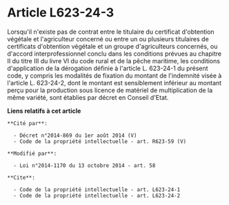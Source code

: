 # Article L623-24-3

Lorsqu'il n'existe pas de contrat entre le titulaire du certificat d'obtention végétale et l'agriculteur concerné ou entre un
ou plusieurs titulaires de certificats d'obtention végétale et un groupe d'agriculteurs concernés, ou d'accord
interprofessionnel conclu dans les conditions prévues au chapitre II du titre III du livre VI du code rural et de la pêche
maritime, les conditions d'application de la dérogation définie à l'article L. 623-24-1 du présent code, y compris les
modalités de fixation du montant de l'indemnité visée à l'article L. 623-24-2, dont le montant est sensiblement inférieur au
montant perçu pour la production sous licence de matériel de multiplication de la même variété, sont établies par
décret en Conseil d'Etat.

**Liens relatifs à cet article**

	**Cité par**:

	  - Décret n°2014-869 du 1er août 2014 (V)
	  - Code de la propriété intellectuelle - art. R623-59 (V)

	**Modifié par**:

	  - Loi n°2014-1170 du 13 octobre 2014 - art. 58

	**Cite**:

	  - Code de la propriété intellectuelle - art. L623-24-1
	  - Code de la propriété intellectuelle - art. L623-24-2
